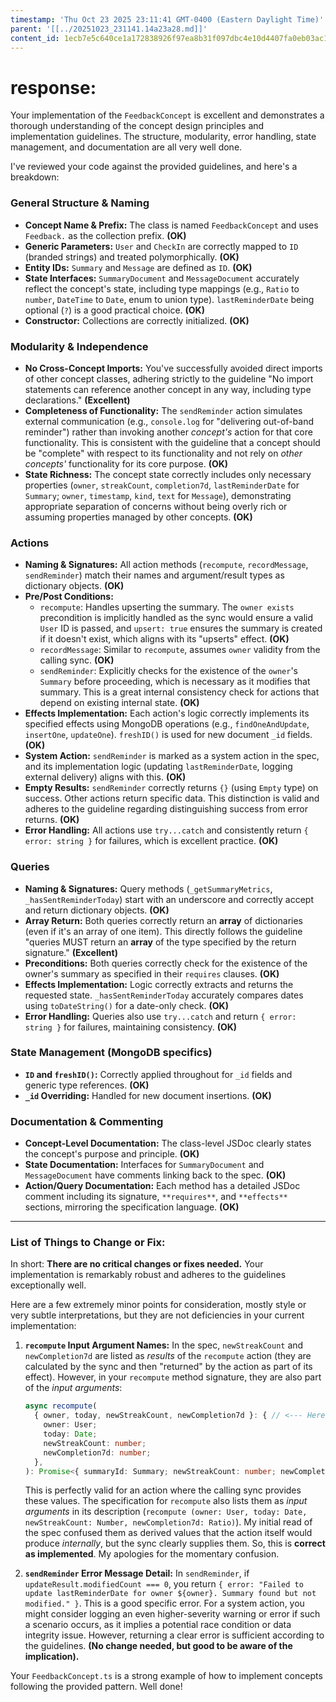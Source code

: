 ```yaml
---
timestamp: 'Thu Oct 23 2025 23:11:41 GMT-0400 (Eastern Daylight Time)'
parent: '[[../20251023_231141.14a23a28.md]]'
content_id: 1ecb7e5c640ce1a172838926f97ea8b31f097dbc4e10d4407fa0eb03ac16e264
---
```


# response:

Your implementation of the `FeedbackConcept` is excellent and demonstrates a thorough understanding of the concept design principles and implementation guidelines. The structure, modularity, error handling, state management, and documentation are all very well done.

I've reviewed your code against the provided guidelines, and here's a breakdown:

### General Structure & Naming

* **Concept Name & Prefix:** The class is named `FeedbackConcept` and uses `Feedback.` as the collection prefix. **(OK)**
* **Generic Parameters:** `User` and `CheckIn` are correctly mapped to `ID` (branded strings) and treated polymorphically. **(OK)**
* **Entity IDs:** `Summary` and `Message` are defined as `ID`. **(OK)**
* **State Interfaces:** `SummaryDocument` and `MessageDocument` accurately reflect the concept's state, including type mappings (e.g., `Ratio` to `number`, `DateTime` to `Date`, enum to union type). `lastReminderDate` being optional (`?`) is a good practical choice. **(OK)**
* **Constructor:** Collections are correctly initialized. **(OK)**

### Modularity & Independence

* **No Cross-Concept Imports:** You've successfully avoided direct imports of other concept classes, adhering strictly to the guideline "No import statements can reference another concept in any way, including type declarations." **(Excellent)**
* **Completeness of Functionality:** The `sendReminder` action simulates external communication (e.g., `console.log` for "delivering out-of-band reminder") rather than invoking another *concept's* action for that core functionality. This is consistent with the guideline that a concept should be "complete" with respect to its functionality and not rely on *other concepts'* functionality for its core purpose. **(OK)**
* **State Richness:** The concept state correctly includes only necessary properties (`owner`, `streakCount`, `completion7d`, `lastReminderDate` for `Summary`; `owner`, `timestamp`, `kind`, `text` for `Message`), demonstrating appropriate separation of concerns without being overly rich or assuming properties managed by other concepts. **(OK)**

### Actions

* **Naming & Signatures:** All action methods (`recompute`, `recordMessage`, `sendReminder`) match their names and argument/result types as dictionary objects. **(OK)**
* **Pre/Post Conditions:**
  * `recompute`: Handles upserting the summary. The `owner exists` precondition is implicitly handled as the sync would ensure a valid `User` ID is passed, and `upsert: true` ensures the summary is created if it doesn't exist, which aligns with its "upserts" effect. **(OK)**
  * `recordMessage`: Similar to `recompute`, assumes `owner` validity from the calling sync. **(OK)**
  * `sendReminder`: Explicitly checks for the existence of the `owner`'s `Summary` before proceeding, which is necessary as it modifies that summary. This is a great internal consistency check for actions that depend on existing internal state. **(OK)**
* **Effects Implementation:** Each action's logic correctly implements its specified effects using MongoDB operations (e.g., `findOneAndUpdate`, `insertOne`, `updateOne`). `freshID()` is used for new document `_id` fields. **(OK)**
* **System Action:** `sendReminder` is marked as a system action in the spec, and its implementation logic (updating `lastReminderDate`, logging external delivery) aligns with this. **(OK)**
* **Empty Results:** `sendReminder` correctly returns `{}` (using `Empty` type) on success. Other actions return specific data. This distinction is valid and adheres to the guideline regarding distinguishing success from error returns. **(OK)**
* **Error Handling:** All actions use `try...catch` and consistently return `{ error: string }` for failures, which is excellent practice. **(OK)**

### Queries

* **Naming & Signatures:** Query methods (`_getSummaryMetrics`, `_hasSentReminderToday`) start with an underscore and correctly accept and return dictionary objects. **(OK)**
* **Array Return:** Both queries correctly return an **array** of dictionaries (even if it's an array of one item). This directly follows the guideline "queries MUST return an **array** of the type specified by the return signature." **(Excellent)**
* **Preconditions:** Both queries correctly check for the existence of the owner's summary as specified in their `requires` clauses. **(OK)**
* **Effects Implementation:** Logic correctly extracts and returns the requested state. `_hasSentReminderToday` accurately compares dates using `toDateString()` for a date-only check. **(OK)**
* **Error Handling:** Queries also use `try...catch` and return `{ error: string }` for failures, maintaining consistency. **(OK)**

### State Management (MongoDB specifics)

* **`ID` and `freshID()`:** Correctly applied throughout for `_id` fields and generic type references. **(OK)**
* **`_id` Overriding:** Handled for new document insertions. **(OK)**

### Documentation & Commenting

* **Concept-Level Documentation:** The class-level JSDoc clearly states the concept's purpose and principle. **(OK)**
* **State Documentation:** Interfaces for `SummaryDocument` and `MessageDocument` have comments linking back to the spec. **(OK)**
* **Action/Query Documentation:** Each method has a detailed JSDoc comment including its signature, `**requires**`, and `**effects**` sections, mirroring the specification language. **(OK)**

***

### List of Things to Change or Fix:

In short: **There are no critical changes or fixes needed.** Your implementation is remarkably robust and adheres to the guidelines exceptionally well.

Here are a few extremely minor points for consideration, mostly style or very subtle interpretations, but they are not deficiencies in your current implementation:

1. **`recompute` Input Argument Names:** In the spec, `newStreakCount` and `newCompletion7d` are listed as *results* of the `recompute` action (they are calculated by the sync and then "returned" by the action as part of its effect). However, in your `recompute` method signature, they are also part of the *input arguments*:
   ```typescript
   async recompute(
     { owner, today, newStreakCount, newCompletion7d }: { // <--- Here
       owner: User;
       today: Date;
       newStreakCount: number;
       newCompletion7d: number;
     },
   ): Promise<{ summaryId: Summary; newStreakCount: number; newCompletion7d: number } | { error: string }> {
   ```
   This is perfectly valid for an action where the calling sync provides these values. The specification for `recompute` also lists them as *input arguments* in its description (`recompute (owner: User, today: Date, newStreakCount: Number, newCompletion7d: Ratio)`). My initial read of the spec confused them as derived values that the action itself would produce *internally*, but the sync clearly supplies them. So, this is **correct as implemented**. My apologies for the momentary confusion.

2. **`sendReminder` Error Message Detail:** In `sendReminder`, if `updateResult.modifiedCount === 0`, you return `{ error: "Failed to update lastReminderDate for owner ${owner}. Summary found but not modified." }`. This is a good specific error. For a system action, you might consider logging an even higher-severity warning or error if such a scenario occurs, as it implies a potential race condition or data integrity issue. However, returning a clear error is sufficient according to the guidelines. **(No change needed, but good to be aware of the implication).**

Your `FeedbackConcept.ts` is a strong example of how to implement concepts following the provided pattern. Well done!
